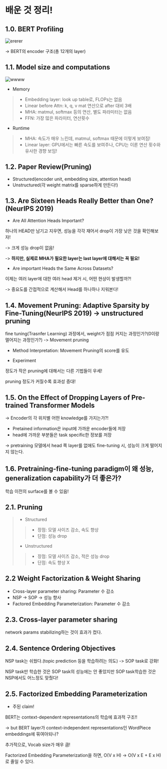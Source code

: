 # 배운 것 정리!

## 1.0. BERT Profiling

![ererer](https://user-images.githubusercontent.com/59636424/143766847-78d6f463-bd27-496f-b234-d65574fd6049.PNG)

-> BERT의 encoder 구조(총 12개의 layer)

## 1.1. Model size and computations

![wwww](https://user-images.githubusercontent.com/59636424/143767040-4412deb9-cbf3-403e-bf79-4f5d7da85384.PNG)


* Memory 

> * Embedding layer: look up table로, FLOPs는 없음
> * Linear before Attn: k, q, v mat 연산으로 after 대비 3배
> * MHA: matmul, softmax 등의 연산, 별도 파라미터는 없음
> * FFN: 가장 많은 파라미터, 연산횟수

* Runtime

> * MHA: 속도가 매우 느린데, matmul, softmax 때문에 이렇게 보여짐!
> * Linear layer: GPU에서는 빠른 속도를 보여주나, CPU는 이론 연산 횟수와 유사한 경향 보임!

## 1.2. Paper Review(Pruning)

* Structured(encoder unit, embedding size, attention head)
* Unstructured(각 weight matrix를 sparse하게 만든다!)

## 1.3. Are Sixteen Heads Really Better than One? (NeurlPS 2019)

* Are All Attention Heads Important?

하나의 HEAD만 남기고 지우면, 성능을 각각 재어서 drop이 가장 낮은 것을 확인해보자!

-> 크게 성능 drop이 없음!

-> **하지만, 실제로 MHA가 필요한 layer는 last layer에 대해서는 꼭 필요!**

* Are important Heads the Same Across Datasets?

이제는 여러 layer에 대한 여러 head 제거 시, 어떤 현상이 발생할까?!

-> 중요도를 간접적으로 계산해서 Head를 하나하나 지워본다!

## 1.4. Movement Pruning: Adaptive Sparsity by Fine-Tuning(NeurlPS 2019) -> unstructured pruning

fine tuning(Trasnfer Learning) 과정에서, weight가 점점 커지는 과정인가?(0이랑 멀어지는 과정인가?) -> Movement pruning

* Method Interpretation: Movement Pruning의 score를 유도

* Experiment

정도가 작은 pruning에 대해서는 다른 기법들이 우세!

pruning 정도가 커질수록 효과성 증대!

## 1.5. On the Effect of Dropping Layers of Pre-trained Transformer Models

-> Encoder의 각 위치별 어떤 knowledge를 가지는가?!

* Pretained information은 input에 가까운 encoder들에 저장
* head에 가까운 부분들은 task specific한 정보를 저장

-> pretraining 모델에서 head 쪽 layer를 없애도 fine-tuning 시, 성능이 크게 떨어지지 않는다.

## 1.6. Pretraining-fine-tuning paradigm이 왜 성능, generalization capability가 더 좋은가?

학습 이전의 surface를 볼 수 있음!

## 2.1. Pruning

> * Structured
>> * 장점: 모델 사이즈 감소, 속도 향상
>> * 단점: 성능 drop
> * Unstructured
>> * 장점: 모델 사이즈 감소, 적은 성능 drop
>> * 단점: 속도 향상 X

## 2.2 Weight Factorization & Weight Sharing

* Cross-layer parameter sharing: Parameter 수 감소
* NSP -> SOP -> 성능 향사
* Factored Embedding Parameterization: Parameter 수 감소

## 2.3. Cross-layer parameter sharing

network params stabilizing하는 것이 효과가 컸다.

## 2.4. Sentence Ordering Objectives

NSP task는 쉬웠다.(topic prediction 등을 학습하려는 의도) -> SOP task로 강화!

NSP task만 학습한 것은 SOP task의 성능에는 안 좋았지만 SOP task학습한 것은 NSP에서도 어느정도 맞췄다!

## 2.5. Factorized Embedding Parameterization

* 주된 claim!

BERT는 context-dependent representations의 학습에 효과적 구조!!

-> but BERT layer가 context-independent representations인 WordPiece embeddings에 묶여야되나?

추가적으로, Vocab size가 매우 큼!

Factorized Embedding Parameterization을 하면, O(V x H) -> O(V x E + E x H)로 줄일 수 있다.

